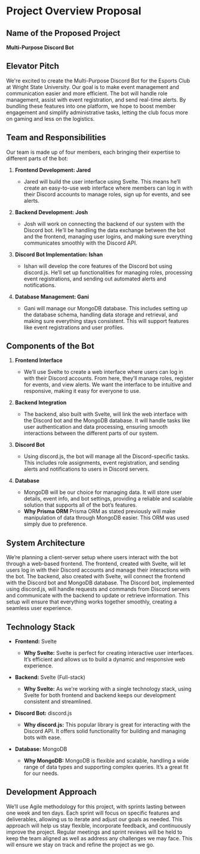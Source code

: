 # Project Overview Proposal

## Name of the Proposed Project
**Multi-Purpose Discord Bot**

## Elevator Pitch
We're excited to create the Multi-Purpose Discord Bot for the Esports Club at Wright State University. Our goal is to make event management and communication easier and more efficient. The bot will handle role management, assist with event registration, and send real-time alerts. By bundling these features into one platform, we hope to boost member engagement and simplify administrative tasks, letting the club focus more on gaming and less on the logistics.

## Team and Responsibilities
Our team is made up of four members, each bringing their expertise to different parts of the bot:

1. **Frontend Development: Jared**
   - Jared will build the user interface using Svelte. This means he’ll create an easy-to-use web interface where members can log in with their Discord accounts to manage roles, sign up for events, and see alerts.

2. **Backend Development: Josh**
   - Josh will work on connecting the backend of our system with the Discord bot. He’ll be handling the data exchange between the bot and the frontend, managing user logins, and making sure everything communicates smoothly with the Discord API.

3. **Discord Bot Implementation: Ishan**
   - Ishan will develop the core features of the Discord bot using discord.js. He’ll set up functionalities for managing roles, processing event registrations, and sending out automated alerts and notifications.

4. **Database Management: Gani**
   - Gani will manage our MongoDB database. This includes setting up the database schema, handling data storage and retrieval, and making sure everything stays consistent. This will support features like event registrations and user profiles.

## Components of the Bot

1. **Frontend Interface**
   - We’ll use Svelte to create a web interface where users can log in with their Discord accounts. From here, they’ll manage roles, register for events, and view alerts. We want the interface to be intuitive and responsive, making it easy for everyone to use.

2. **Backend Integration**
   - The backend, also built with Svelte, will link the web interface with the Discord bot and the MongoDB database. It will handle tasks like user authentication and data processing, ensuring smooth interactions between the different parts of our system.

3. **Discord Bot**
   - Using discord.js, the bot will manage all the Discord-specific tasks. This includes role assignments, event registration, and sending alerts and notifications to users in Discord servers.

4. **Database**
   - MongoDB will be our choice for managing data. It will store user details, event info, and bot settings, providing a reliable and scalable solution that supports all of the bot’s features.
   - **Why Prisma ORM** Prisma ORM as stated previously will make manipulation of data through MongoDB easier. This ORM was used simply due to preference. 

## System Architecture
We’re planning a client-server setup where users interact with the bot through a web-based frontend. The frontend, created with Svelte, will let users log in with their Discord accounts and manage their interactions with the bot. The backend, also created with Svelte, will connect the frontend with the Discord bot and MongoDB database. The Discord bot, implemented using discord.js, will handle requests and commands from Discord servers and communicate with the backend to update or retrieve information. This setup will ensure that everything works together smoothly, creating a seamless user experience.

## Technology Stack

- **Frontend:** Svelte
  - **Why Svelte:** Svelte is perfect for creating interactive user interfaces. It’s efficient and allows us to build a dynamic and responsive web experience.

- **Backend:** Svelte (Full-stack)
  - **Why Svelte:** As we're working with a single technology stack, using Svelte for both frontend and backend keeps our development consistent and streamlined.

- **Discord Bot:** discord.js
  - **Why discord.js:** This popular library is great for interacting with the Discord API. It offers solid functionality for building and managing bots with ease.

- **Database:** MongoDB
  - **Why MongoDB:** MongoDB is flexible and scalable, handling a wide range of data types and supporting complex queries. It’s a great fit for our needs.

## Development Approach
We’ll use Agile methodology for this project, with sprints lasting between one week and ten days. Each sprint will focus on specific features and deliverables, allowing us to iterate and adjust our goals as needed. This approach will help us stay flexible, incorporate feedback, and continuously improve the project. Regular meetings and sprint reviews will be held to keep the team aligned as well as address any challenges we may face. This will ensure we stay on track and refine the project as we go.

